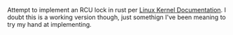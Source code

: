 Attempt to implement an RCU lock in rust per [Linux Kernel Documentation](https://www.kernel.org/doc/html/latest/RCU/whatisRCU.html). I doubt this is a working version though, just somethign I've been meaning to try my hand at implementing.

